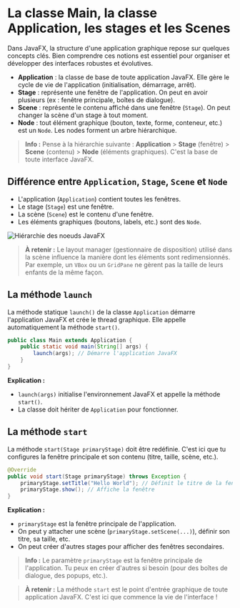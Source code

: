 # La classe Main, la classe Application, les stages et les Scenes

Dans JavaFX, la structure d'une application graphique repose sur quelques concepts clés. Bien comprendre ces notions est essentiel pour organiser et développer des interfaces robustes et évolutives.

- **Application** : la classe de base de toute application JavaFX. Elle gère le cycle de vie de l'application (initialisation, démarrage, arrêt).
- **Stage** : représente une fenêtre de l'application. On peut en avoir plusieurs (ex : fenêtre principale, boîtes de dialogue).
- **Scene** : représente le contenu affiché dans une fenêtre (`Stage`). On peut changer la scène d'un stage à tout moment.
- **Node** : tout élément graphique (bouton, texte, forme, conteneur, etc.) est un `Node`. Les nodes forment un arbre hiérarchique.

> **Info :**
> Pense à la hiérarchie suivante : **Application** > **Stage** (fenêtre) > **Scene** (contenu) > **Node** (éléments graphiques). C'est la base de toute interface JavaFX.

## Différence entre `Application`, `Stage`, `Scene` et `Node`

- L'application (`Application`) contient toutes les fenêtres.
- Le stage (`Stage`) est une fenêtre.
- La scène (`Scene`) est le contenu d'une fenêtre.
- Les éléments graphiques (boutons, labels, etc.) sont des `Node`.

![Hiérarchie des noeuds JavaFX](https://amyfowlersblog.files.wordpress.com/2011/06/javafx2-0layoutclasses.png)

> **À retenir :**
> Le layout manager (gestionnaire de disposition) utilisé dans la scène influence la manière dont les éléments sont redimensionnés. Par exemple, un `VBox` ou un `GridPane` ne gèrent pas la taille de leurs enfants de la même façon.

## La méthode `launch`

La méthode statique `launch()` de la classe `Application` démarre l'application JavaFX et crée le thread graphique. Elle appelle automatiquement la méthode `start()`.

```java
public class Main extends Application {
    public static void main(String[] args) {
        launch(args); // Démarre l'application JavaFX
    }
}
```

**Explication :**
- `launch(args)` initialise l'environnement JavaFX et appelle la méthode `start()`.
- La classe doit hériter de `Application` pour fonctionner.

## La méthode `start`

La méthode `start(Stage primaryStage)` doit être redéfinie. C'est ici que tu configures la fenêtre principale et son contenu (titre, taille, scène, etc.).

```java
@Override
public void start(Stage primaryStage) throws Exception {
    primaryStage.setTitle("Hello World"); // Définit le titre de la fenêtre
    primaryStage.show(); // Affiche la fenêtre
}
```

**Explication :**
- `primaryStage` est la fenêtre principale de l'application.
- On peut y attacher une scène (`primaryStage.setScene(...)`), définir son titre, sa taille, etc.
- On peut créer d'autres stages pour afficher des fenêtres secondaires.

> **Info :**
> Le paramètre `primaryStage` est la fenêtre principale de l'application. Tu peux en créer d'autres si besoin (pour des boîtes de dialogue, des popups, etc.).

> **À retenir :**
> La méthode `start` est le point d'entrée graphique de toute application JavaFX. C'est ici que commence la vie de l'interface !

